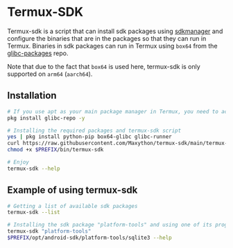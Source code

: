 # Termux-SDK
Termux-sdk is a script that can install sdk packages using [sdkmanager](https://developer.android.com/tools/sdkmanager) and configure the binaries that are in the packages so that they can run in Termux. Binaries in sdk packages can run in Termux using `box64` from the [glibc-packages](https://github.com/termux-pacman/glibc-packages) repo.

Note that due to the fact that `box64` is used here, termux-sdk is only supported on `arm64` (`aarch64`).

## Installation
```bash
# If you use apt as your main package manager in Termux, you need to access the glibc packages before installing
pkg install glibc-repo -y

# Installing the required packages and termux-sdk script
yes | pkg install python-pip box64-glibc glibc-runner
curl https://raw.githubusercontent.com/Maxython/termux-sdk/main/termux-sdk.sh -o $PREFIX/bin/termux-sdk
chmod +x $PREFIX/bin/termux-sdk

# Enjoy
termux-sdk --help
```

## Example of using termux-sdk
```bash
# Getting a list of available sdk packages
termux-sdk --list

# Installing the sdk package "platform-tools" and using one of its programs
termux-sdk "platform-tools"
$PREFIX/opt/android-sdk/platform-tools/sqlite3 --help
```
